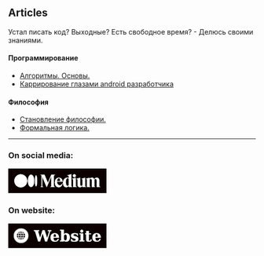 Articles
---

Устал писать код? Выходные? Есть свободное время? - Делюсь своими знаниями.

#### Программирование

* [Алгоритмы. Основы.](https://github.com/keygenqt/articles/tree/algorithms)
* [Каррирование глазами android разработчика](https://github.com/keygenqt/articles/tree/currying)

#### Философия

* [Становление философии.](https://github.com/keygenqt/articles/tree/philosophy)
* [Формальная логика.](https://github.com/keygenqt/articles/tree/logic)

---

### On social media:

[![picture](images/medium.png)](https://keygenqt.medium.com)

### On website:

[![picture](images/website.png)](https://keygenqt.com/blog)

